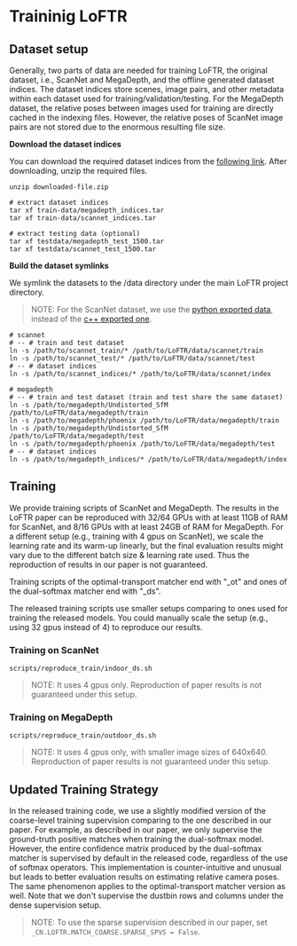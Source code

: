 
# Traininig LoFTR

## Dataset setup
Generally, two parts of data are needed for training LoFTR, the original dataset, i.e., ScanNet and MegaDepth, and the offline generated dataset indices. The dataset indices store scenes, image pairs, and other metadata within each dataset used for training/validation/testing. For the MegaDepth dataset, the relative poses between images used for training are directly cached in the indexing files. However, the relative poses of ScanNet image pairs are not stored due to the enormous resulting file size.

**Download the dataset indices**

You can download the required dataset indices from the [following link](https://drive.google.com/drive/folders/1DOcOPZb3-5cWxLqn256AhwUVjBPifhuf).
After downloading, unzip the required files.
```shell
unzip downloaded-file.zip

# extract dataset indices
tar xf train-data/megadepth_indices.tar
tar xf train-data/scannet_indices.tar

# extract testing data (optional)
tar xf testdata/megadepth_test_1500.tar
tar xf testdata/scannet_test_1500.tar
```

**Build the dataset symlinks**

We symlink the datasets to the /data directory under the main LoFTR project directory.

> NOTE: For the ScanNet dataset, we use the [python exported data](https://github.com/ScanNet/ScanNet/tree/master/SensReader/python),
instead of the [c++ exported one](https://github.com/ScanNet/ScanNet/tree/master/SensReader/c%2B%2B).

```shell
# scannet
# -- # train and test dataset
ln -s /path/to/scannet_train/* /path/to/LoFTR/data/scannet/train
ln -s /path/to/scannet_test/* /path/to/LoFTR/data/scannet/test
# -- # dataset indices
ln -s /path/to/scannet_indices/* /path/to/LoFTR/data/scannet/index

# megadepth
# -- # train and test dataset (train and test share the same dataset)
ln -s /path/to/megadepth/Undistorted_SfM /path/to/LoFTR/data/megadepth/train
ln -s /path/to/megadepth/phoenix /path/to/LoFTR/data/megadepth/train
ln -s /path/to/megadepth/Undistorted_SfM /path/to/LoFTR/data/megadepth/test
ln -s /path/to/megadepth/phoenix /path/to/LoFTR/data/megadepth/test
# -- # dataset indices
ln -s /path/to/megadepth_indices/* /path/to/LoFTR/data/megadepth/index
```


## Training
We provide training scripts of ScanNet and MegaDepth. The results in the LoFTR paper can be reproduced with 32/64 GPUs with at least 11GB of RAM for ScanNet, and 8/16 GPUs with at least 24GB of RAM for MegaDepth. For a different setup (e.g., training with 4 gpus on ScanNet), we scale the learning rate and its warm-up linearly, but the final evaluation results might vary due to the different batch size & learning rate used. Thus the reproduction of results in our paper is not guaranteed.

Training scripts of the optimal-transport matcher end with "_ot" and ones of the dual-softmax matcher end with "_ds".

The released training scripts use smaller setups comparing to ones used for training the released models. You could manually scale the setup (e.g., using 32 gpus instead of 4) to reproduce our results.


### Training on ScanNet
``` shell
scripts/reproduce_train/indoor_ds.sh
```
> NOTE: It uses 4 gpus only. Reproduction of paper results is not guaranteed under this setup.


### Training on MegaDepth
``` shell
scripts/reproduce_train/outdoor_ds.sh
```
> NOTE: It uses 4 gpus only, with smaller image sizes of 640x640. Reproduction of paper results is not guaranteed under this setup.


## Updated Training Strategy
In the released training code, we use a slightly modified version of the coarse-level training supervision comparing to the one described in our paper.
For example, as described in our paper, we only supervise the ground-truth positive matches when training the dual-softmax model. However, the entire confidence matrix produced by the dual-softmax matcher is supervised by default in the released code, regardless of the use of softmax operators. This implementation is counter-intuitive and unusual but leads to better evaluation results on estimating relative camera poses. The same phenomenon applies to the optimal-transport matcher version as well. Note that we don't supervise the dustbin rows and columns under the dense supervision setup.

> NOTE: To use the sparse supervision described in our paper, set `_CN.LOFTR.MATCH_COARSE.SPARSE_SPVS = False`.
